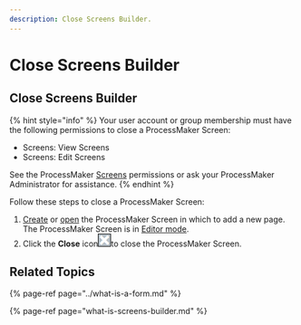 ```yaml
---
description: Close Screens Builder.
---
```


# Close Screens Builder

## Close Screens Builder

{% hint style="info" %}
Your user account or group membership must have the following permissions to close a ProcessMaker Screen:

* Screens: View Screens
* Screens: Edit Screens

See the ProcessMaker [Screens](../../../processmaker-administration/permission-descriptions-for-users-and-groups.md#screens) permissions or ask your ProcessMaker Administrator for assistance.
{% endhint %}

Follow these steps to close a ProcessMaker Screen:

1. [Create](../create-a-new-form.md) or [open](../manage-forms/view-all-forms.md) the ProcessMaker Screen in which to add a new page. The ProcessMaker Screen is in [Editor mode](screens-builder-modes.md#editor-mode).
2. Click the **Close** icon![](../../../.gitbook/assets/close-icon-processes.png)to close the ProcessMaker Screen.

## Related Topics

{% page-ref page="../what-is-a-form.md" %}

{% page-ref page="what-is-screens-builder.md" %}

